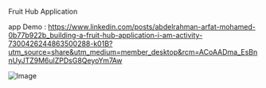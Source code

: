 
Fruit Hub Application

app Demo : https://www.linkedin.com/posts/abdelrahman-arfat-mohamed-0b77b922b_building-a-fruit-hub-application-i-am-activity-7300426244863500288-k01B?utm_source=share&utm_medium=member_desktop&rcm=ACoAADma_EsBnnUyJTZ9M6ulZPDsG8QeyoYm7Aw


![Image](https://github.com/user-attachments/assets/5e2f0085-63ef-44e6-bdf9-33727e8268d7)
